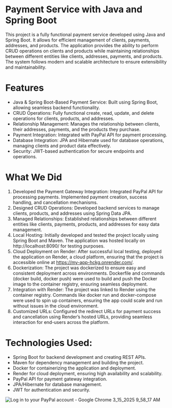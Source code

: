 # Payment Service with Java and Spring Boot

This project is a fully functional payment service developed using Java and Spring Boot. It allows for efficient management of clients, payments, addresses, and products. The application provides the ability to perform CRUD operations on clients and products while maintaining relationships between different entities like clients, addresses, payments, and products. The system follows modern and scalable architecture to ensure extensibility and maintainability.

# Features
- Java & Spring Boot-Based Payment Service: Built using Spring Boot, allowing seamless backend functionality.
- CRUD Operations: Fully functional create, read, update, and delete operations for clients, products, and addresses.
- Relationship Management: Manages the relationship between clients, their addresses, payments, and the products they purchase.
- Payment Integration: Integrated with PayPal API for payment processing.
- Database Integration: JPA and Hibernate used for database operations, managing clients and product data effectively.
- Security: JWT-based authentication for secure endpoints and operations.

# What We Did
1. Developed the Payment Gateway Integration: Integrated PayPal API for processing payments. Implemented payment creation, success handling, and cancellation mechanisms.
2. Designed CRUD Operations: Developed backend services to manage clients, products, and addresses using Spring Data JPA.
3. Managed Relationships: Established relationships between different entities like clients, payments, products, and addresses for easy data management.
4. Local Hosting: Initially developed and tested the project locally using Spring Boot and Maven. The application was hosted locally on http://localhost:8090/ for testing purposes.
5. Cloud Deployment on Render: After successful local testing, deployed the application on Render, a cloud platform, ensuring that the project is accessible online at https://my-app-hckg.onrender.com/.
6. Dockerization: The project was dockerized to ensure easy and consistent deployment across environments. Dockerfile and commands (docker build, docker push) were used to build and push the Docker image to the 
   container registry, ensuring seamless deployment.
7. Integration with Render: The project was linked to Render using the container registry. Commands like docker run and docker-compose were used to spin up containers, ensuring the app could scale and run without 
   issues in the cloud environment.
8. Customized URLs: Configured the redirect URLs for payment success and cancellation using Render’s hosted URLs, providing seamless interaction for end-users across the platform.

# Technologies Used:
- Spring Boot for backend development and creating REST APIs.
- Maven for dependency management and building the project.
- Docker for containerizing the application and deployment.
- Render for cloud deployment, ensuring high availability and scalability.
- PayPal API for payment gateway integration.
- JPA/Hibernate for database management.
- JWT for authentication and security.

![Log in to your PayPal account - Google Chrome 3_15_2025 9_58_17 AM](https://github.com/user-attachments/assets/cfb22b9a-7951-4b7f-a8e9-d60191c9aee9)
